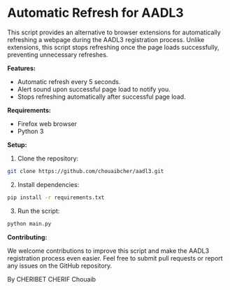 
# Automatic Refresh for AADL3 

This script provides an alternative to browser extensions for automatically refreshing a webpage during the AADL3 registration process. Unlike extensions, this script stops refreshing once the page loads successfully, preventing unnecessary refreshes.

**Features:**

* Automatic refresh every 5 seconds.
* Alert sound upon successful page load to notify you.
* Stops refreshing automatically after successful page load.

**Requirements:**

* Firefox web browser
* Python 3

**Setup:**

1. Clone the repository:

```bash
git clone https://github.com/chouaibcher/aadl3.git
```

2. Install dependencies:

```bash
pip install -r requirements.txt
```

3. Run the script:

```bash
python main.py
```

**Contributing:**

We welcome contributions to improve this script and make the AADL3 registration process even easier. Feel free to submit pull requests or report any issues on the GitHub repository.


By CHERIBET CHERIF Chouaib

